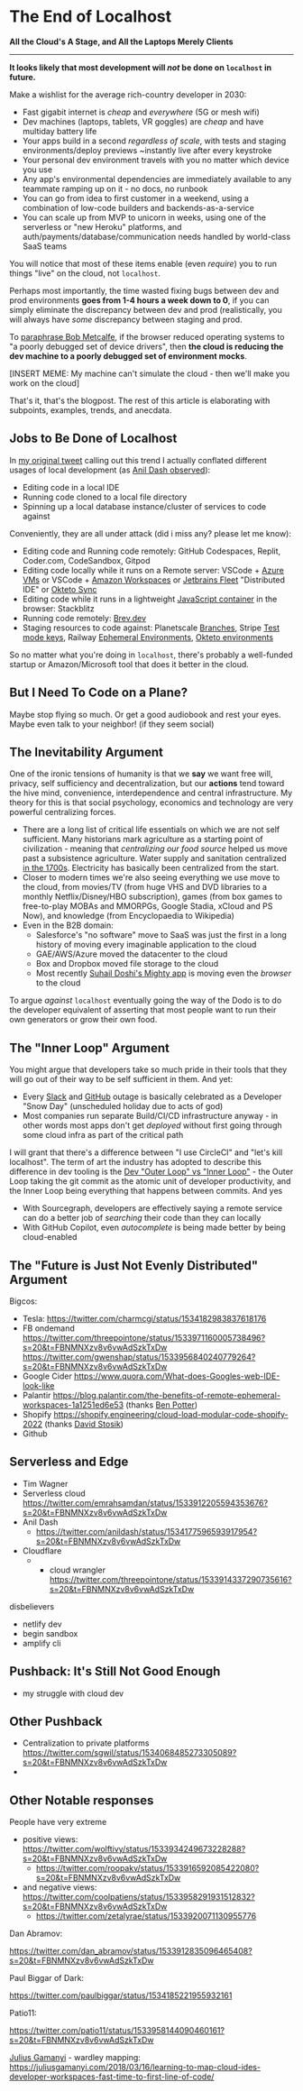 
# The End of Localhost
**All the Cloud's A Stage, and All the Laptops Merely Clients**

---

**It looks likely that most development will *not* be done on `localhost` in future.**

Make a wishlist for the average rich-country developer in 2030:
- Fast gigabit internet is *cheap* and *everywhere* (5G or mesh wifi)
- Dev machines (laptops, tablets, VR goggles) are *cheap* and have multiday battery life
- Your apps build in a second *regardless of scale*, with tests and staging environments/deploy previews ~instantly live after every keystroke
- Your personal dev environment travels with you no matter which device you use
- Any app's environmental dependencies are immediately available to any teammate ramping up on it - no docs, no runbook
- You can go from idea to first customer in a weekend, using a combination of low-code builders and backends-as-a-service
- You can scale up from MVP to unicorn in weeks, using one of the serverless or "new Heroku" platforms, and auth/payments/database/communication needs handled by world-class SaaS teams

You will notice that most of these items enable (even *require*) you to run things "live" on the cloud, not `localhost`.

Perhaps most importantly, the time wasted fixing bugs between dev and prod environments **goes from 1-4 hours a week down to 0**, if you can simply eliminate the discrepancy between dev and prod (realistically, you will always have *some* discrepancy between staging and prod. 

To [paraphrase Bob Metcalfe](https://www.wired.com/2012/04/ff-andreessen/), if the browser reduced operating systems to "a poorly debugged set of device drivers", then **the cloud is reducing the dev machine to a poorly debugged set of environment mocks**.

[INSERT MEME: My machine can't simulate the cloud - then we'll make you work on the cloud]

That's it, that's the blogpost. The rest of this article is elaborating with subpoints, examples, trends, and anecdata.

## Jobs to Be Done of Localhost

In [my original tweet](https://twitter.com/swyx/status/1533910738942562304) calling out this trend I actually conflated different usages of local development (as [Anil Dash observed](https://twitter.com/anildash/status/1534177596593917954)):

- Editing code in a local IDE
- Running code cloned to a local file directory
- Spinning up a local database instance/cluster of services to code against

Conveniently, they are all under attack (did i miss any? please let me know):

- Editing code and Running code remotely: GitHub Codespaces, Replit, Coder.com, CodeSandbox, Gitpod
- Editing code locally while it runs on a Remote server: VSCode + [Azure VMs](https://marketplace.visualstudio.com/items?itemName=ms-azuretools.vscode-azurevirtualmachines) or VSCode + [Amazon Workspaces](https://dev.to/aws/how-to-live-stream-meetups-on-twitch-without-any-special-equipment-56cb) or [Jetbrains Fleet](https://www.jetbrains.com/fleet/) "Distributed IDE" or [Okteto Sync](https://twitter.com/rberrelleza/status/1534241206514749441?s=20&t=sNeNXfaWqhc2VzuUnSZ7uw)
- Editing code while it runs in a lightweight [JavaScript container](https://tinyclouds.org/javascript_containers) in the browser: Stackblitz
- Running code remotely: [Brev.dev](https://www.brev.dev/)
- Staging resources to code against: Planetscale [Branches](https://docs.planetscale.com/concepts/branching), Stripe [Test mode keys](https://stripe.com/docs/keys#test-live-modes), Railway [Ephemeral Environments](https://docs.railway.app/develop/environments#ephemeral-environments), [Okteto environments](https://www.okteto.com/)

So no matter what you're doing in `localhost`, there's probably a well-funded startup or Amazon/Microsoft tool that does it better in the cloud.

## But I Need To Code on a Plane?

Maybe stop flying so much. Or get a good audiobook and rest your eyes. Maybe even talk to your neighbor! (if they seem social)

## The Inevitability Argument

One of the ironic tensions of humanity is that we **say** we want free will, privacy, self sufficiency and decentralization, but our **actions** tend toward the hive mind, convenience, interdependence and central infrastructure. My theory for this is that social psychology, economics and technology are very powerful centralizing forces.

- There are a long list of critical life essentials on which we are not self sufficient. Many historians mark agriculture as a starting point of civilization - meaning that *centralizing our food source* helped us move past a subsistence agriculture. Water supply and sanitation centralized [in the 1700s](https://en.wikipedia.org/wiki/History_of_water_supply_and_sanitation). Electricity has basically been centralized from the start.
- Closer to modern times we're also seeing everything we use move to the cloud, from movies/TV (from huge VHS and DVD libraries to a monthly Netflix/Disney/HBO subscription), games (from box games to free-to-play MOBAs and MMORPGs, Google Stadia, xCloud and PS Now), and knowledge (from Encyclopaedia to Wikipedia)
- Even in the B2B domain: 
	- Salesforce's "no software" move to SaaS was just the first in a long history of moving every imaginable application to the cloud
	- GAE/AWS/Azure moved the datacenter to the cloud
	- Box and Dropbox moved file storage to the cloud
	- Most recently [Suhail Doshi's Mighty app](https://www.producthunt.com/stories/suhail-doshi-s-new-company-mighty-is-a-faster-browser-streamed-from-the-cloud) is moving even the *browser* to the cloud

To argue *against* `localhost` eventually going the way of the Dodo is to do the developer equivalent of asserting that most people want to run their own generators or grow their own food.


## The "Inner Loop" Argument

You might argue that developers take so much pride in their tools that they will go out of their way to be self sufficient in them. And yet:

- Every [Slack](https://hn.algolia.com/?dateRange=all&page=0&prefix=false&query=status.slack.com&sort=byPopularity&type=story) and [GitHub](https://hn.algolia.com/?dateRange=all&page=0&prefix=true&query=github%20is%20down&sort=byPopularity&type=story) outage is basically celebrated as a Developer "Snow Day" (unscheduled holiday due to acts of god)
- Most companies run separate Build/CI/CD infrastructure anyway - in other words most apps don't get *deployed* without first going through some cloud infra as part of the critical path

I will grant that there's a difference between "I use CircleCI" and "let's kill localhost". The term of art the industry has adopted to describe this difference in dev tooling is the [Dev "Outer Loop" vs "Inner Loop"](https://twitter.com/beyang/status/1530589936361119744) - the Outer Loop taking the git commit as the atomic unit of developer productivity, and the Inner Loop being everything that happens between commits. And yes



- With Sourcegraph, developers are effectively saying a remote service can do a better job of *searching* their code than they can locally
- With GitHub Copilot, even *autocomplete* is being made better by being cloud-enabled


## The "Future is Just Not Evenly Distributed" Argument

Bigcos: 
- Tesla: https://twitter.com/charmcgi/status/1534182983837618176
- FB ondemand https://twitter.com/threepointone/status/1533971160005738496?s=20&t=FBNMNXzv8v6vwAdSzkTxDw https://twitter.com/gwenshap/status/1533956840240779264?s=20&t=FBNMNXzv8v6vwAdSzkTxDw 
- Google Cider https://www.quora.com/What-does-Googles-web-IDE-look-like
- Palantir https://blog.palantir.com/the-benefits-of-remote-ephemeral-workspaces-1a1251ed6e53 (thanks [Ben Potter](https://twitter.com/bpmct/status/1533932035147980802?s=20&t=FBNMNXzv8v6vwAdSzkTxDw))
- Shopify https://shopify.engineering/cloud-load-modular-code-shopify-2022  (thanks [David Stosik](https://twitter.com/davidstosik/status/1533981379209613312?s=20&t=shjhKXR3Gtrtr54iSqHPnA))
- Github


## Serverless and Edge

- Tim Wagner
- Serverless cloud https://twitter.com/emrahsamdan/status/1533912205594353676?s=20&t=FBNMNXzv8v6vwAdSzkTxDw
- Anil Dash
	- https://twitter.com/anildash/status/1534177596593917954?s=20&t=FBNMNXzv8v6vwAdSzkTxDw
- Cloudflare
	- - cloud wrangler https://twitter.com/threepointone/status/1533914337290735616?s=20&t=FBNMNXzv8v6vwAdSzkTxDw

disbelievers
- netlify dev
- begin sandbox
- amplify cli


## Pushback: It's Still Not Good Enough

- my struggle with cloud dev

## Other Pushback

- Centralization to private platforms https://twitter.com/sgwil/status/1534068485273305089?s=20&t=FBNMNXzv8v6vwAdSzkTxDw
- 


## Other Notable responses


People have very extreme
- positive views: https://twitter.com/wolftivy/status/1533934249673228288?s=20&t=FBNMNXzv8v6vwAdSzkTxDw
	- https://twitter.com/roopakv/status/1533916592085422080?s=20&t=FBNMNXzv8v6vwAdSzkTxDw
- and negative views: https://twitter.com/coolpatiens/status/1533958291931512832?s=20&t=FBNMNXzv8v6vwAdSzkTxDw
	- https://twitter.com/zetalyrae/status/1533920071130955776

Dan Abramov:

https://twitter.com/dan_abramov/status/1533912835096465408?s=20&t=FBNMNXzv8v6vwAdSzkTxDw

Paul Biggar of Dark:

https://twitter.com/paulbiggar/status/1534185221955932161

Patio11: 

https://twitter.com/patio11/status/1533958144090460161?s=20&t=FBNMNXzv8v6vwAdSzkTxDw

[Julius Gamanyi](https://twitter.com/juliusgb2k/status/1534154613682757635?s=20&t=oquJNGbOl2U8ZLfTR_fMUA) - wardley mapping: https://juliusgamanyi.com/2018/03/16/learning-to-map-cloud-ides-developer-workspaces-fast-time-to-first-line-of-code/